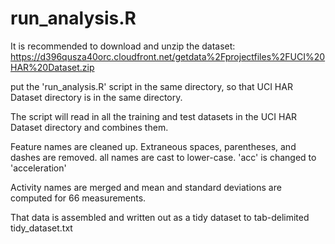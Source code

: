 # run_analysis.R

It is recommended to download and unzip the dataset:
https://d396qusza40orc.cloudfront.net/getdata%2Fprojectfiles%2FUCI%20HAR%20Dataset.zip

put the 'run_analysis.R' script in the same directory, so that UCI HAR Dataset directory is in the same directory.

The script will read in all the training and test datasets in the UCI HAR Dataset directory and combines them.

Feature names are cleaned up. Extraneous spaces, parentheses, and dashes are removed. all names are cast to lower-case.  'acc' is changed to 'acceleration'

Activity names are merged and mean and standard deviations are computed for 66 measurements.

That data is assembled and written out as a tidy dataset to tab-delimited tidy_dataset.txt
